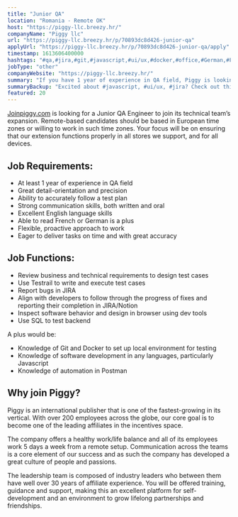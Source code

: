 ```yaml
---
title: "Junior QA"
location: "Romania - Remote OK"
host: "https://piggy-llc.breezy.hr/"
companyName: "Piggy llc"
url: "https://piggy-llc.breezy.hr/p/70893dc8d426-junior-qa"
applyUrl: "https://piggy-llc.breezy.hr/p/70893dc8d426-junior-qa/apply"
timestamp: 1613606400000
hashtags: "#qa,#jira,#git,#javascript,#ui/ux,#docker,#office,#German,#French,#English"
jobType: "other"
companyWebsite: "https://piggy-llc.breezy.hr/"
summary: "If you have 1 year of experience in QA field, Piggy is looking for someone with your skillset."
summaryBackup: "Excited about #javascript, #ui/ux, #jira? Check out this job post!"
featured: 20
---
```


[Joinpiggy.com](http://joinpiggy.com/) is looking for a Junior QA Engineer to join its technical team’s expansion. Remote-based candidates should be based in European time zones or willing to work in such time zones. Your focus will be on ensuring that our extension functions properly in all stores we support, and for all devices.

## Job Requirements:

*   At least 1 year of experience in QA field
*   Great detail-orientation and precision
*   Ability to accurately follow a test plan
*   Strong communication skills, both written and oral
*   Excellent English language skills
*   Able to read French or German is a plus
*   Flexible, proactive approach to work
*   Eager to deliver tasks on time and with great accuracy

## Job Functions:

*   Review business and technical requirements to design test cases
*   Use Testrail to write and execute test cases
*   Report bugs in JIRA
*   Align with developers to follow through the progress of fixes and reporting their completion in JIRA/Notion
*   Inspect software behavior and design in browser using dev tools
*   Use SQL to test backend

A plus would be:

*   Knowledge of Git and Docker to set up local environment for testing
*   Knowledge of software development in any languages, particularly Javascript
*   Knowledge of automation in Postman

## Why join Piggy?

Piggy is an international publisher that is one of the fastest-growing in its vertical. With over 200 employees across the globe, our core goal is to become one of the leading affiliates in the incentives space.

The company offers a healthy work/life balance and all of its employees work 5 days a week from a remote setup. Communication across the teams is a core element of our success and as such the company has developed a great culture of people and passions.

The leadership team is composed of industry leaders who between them have well over 30 years of affiliate experience. You will be offered training, guidance and support, making this an excellent platform for self-development and an environment to grow lifelong partnerships and friendships.
